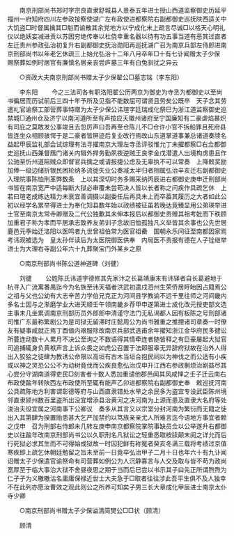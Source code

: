 <!-- { "loadSidebar": true } -->
　　南京刑部尚书郑时字宗良直隶舒城县人景泰五年进士授山西道监察御史历延平福州一府知府四川左参政按察使湖广左布政使进都察院右副都御史巡抚陜西适关中大饥盗□时督属擒其□魁而谕散其余党地方以宁成化末上疏言尽诚□以格天心明礼仪以绝妖妄减进贡以苏困穷绝传奉以杜侥幸重名器以待有功五事当道有恶其过直者左迁贵州参政弘治初复升右副都御史抚治勋阳再巡抚湖广召为南京兵部左侍郎进南京刑部尚书以年老乞休疏三上始允弘治十二年八月卒年□十有七讣闻赠太子少保　赐祭葬如例时居官有廉慎名居亲丧尝庐墓三年有白兔驯扰之异云 

　　○资政大夫南京刑部尚书赠太子少保翟公□墓志铭（李东阳） 

　　李东阳 
　　今之三法司各有职洛阳翟公历两京为御史为寺丞为都御史以至尚书徧居而历试前后三四十年予所及见指不能数屈可谓贤且劳矣公既卒　天子念其劳遣礼官谕祭工部营葬事特赠为太子少保公讳瑄字廷瑞成化祭巳为浙江道监察御史巡　禁城□通州仓及济宁以南河道所至有声按应夭徽州诸府至宁国廉知有二豪虐焰甚炽有司庇之莫敢发公事竣且去忽厉声曰吾再至仓陈儿不□仓许小官不拆船罪且死府县皆连坐众相顾骇愕于是二豪者皆屏迹后复业改行焉改山东道掌道事兼总诸道奏牍名益起甲辰监礼部会试综理有法寻擢南京大理左寺丞评驳惟允丁未擢都察□右佥都御史巡抚山西兼督鴈门诸关内辑外捍务勤夙夜逆贼王良李金戊潜遣人出境构虏患且作公驰至忻州道阻贼众即督官兵擒之或请报捷公虑及无辜执不可以常奏　上降敕奖励加俸一级边储折银民困轮纳多流徙失业公奏减太半归者相属弘治辛亥迁右副都御史入理院事陈恤刑革弊数条　上以其深切时务多赐采纳丙辰进右都御史庚申迁刑部尚书皆在南京宽严中适每断大狱必审覆未尝苟决人皆以长者称之问疾作具疏乞休　上若曰瑄老成练达精力未衰宜善调摄以副委任后再具未上而卒葢其履历之大者如此公初以经学名累举得进士为奉化知县数年始以政绩被征虽若晚达竟臻显用公弟瑛举进士官至南京太常寺卿赠及二代公独歉其未伸本报后以都御史贵赠其祖考妣而下秩顾加重君子称为孝而平居承志致养友弟训子念故旧恤孤独凡义举皆其余事也公先世居鹿邑元季始迁洛阳以医鸣者九世曾祖伯常为医官祖罍　国朝永乐间征至南都因家焉考讳观被选为　皇太孙伴读后为太医院御医供奉　内局医不责报有德在人子铨继举进士为大理右寺副公年六十九葬聚宝门外某乡之原 

　　○南京刑部尚书陈公道神道碑（刘徤） 

　　刘徤 
　　公姓陈氏讳道字德修其先家汴之长葛靖康末有讳铎者自长葛避地于杭寻入广流寓番禺迄今为名族至讳天福者洪武初遣戍泗州生荣侨居盱眙因占籍焉公之祖与父也公幼有大志辛苦力学伯兄克正为河间县学教谕不远千里往师之河间畿内多名士因与之渐磨学业大进天顺壬午领南畿乡荐甲申遂第进士成化改元授吏部文选主事未几坐累调南京刑部历员外郎郎中清谨守法门无私谒都人因有板陈之号刑部诸司惟广东最称繁剧公为是司狱无留滞时庄懿周公为尚书雅重之推摠诸司章奏一时僚友有疑事咸就正焉丁酉值内艰服除改南京兵部武选甫余年擢知浙江金华府民多徤讼所蔓连动数十人累月不决公至询之不数语得其情牵连者随皆释之有巨豪屡起大狱官司追捕辄身负黄袱声言上诉众畏之如虎公召置于法即服辜无异辞府狱故在治外人得出入狡狯之徒肆为教诱公命限以高垣有古木当垣合抱民祠以为神伐之而公适有小疾或以神之灵恐公公不为动树竟伐而公疾良愈弘治戊申升江西右参政剸烦治剧益尽其心尝分守湖南道得吏民□刻害者十数人悉加重谴他郡邑闻其风咸惮之壬子迁云南右布政使踰年转陜西左布政使所至辄有能声乙卯进都察院右副都御史奉　敕巡抚河南公具疏陈地方利害谓彰德等府与山西直隶错处水旱之余民多为盗宜专设武臣陈州境邻直隶颕州数百里盗所出没宜增添县治黄河之决河南为上源而患及直隶大名府等处浚治夫役宜属之河南事下公卿议　奏多从其言又以宗室分封河南为繁衍而无籍之徒出入其第肆为揆置贻患甚大乞严加禁约以笃族亲亲尤人所难言迄今语地方事宜者赖之戊申　召为刑部右侍郎未几转左庚申南京都察院掌院事缺员佥以公举遂升右都御史以往踰年改南京刑部尚书公以久职刑名凡狱讼之轻重悉取桉牍颠末阅之详允而后行死狱必求其生而不可得始成狱故一时囚犯鲜有称冤者癸亥冬满三载将考绩过京值寒疾即上疏乞休朝廷勉留之旨未至前一日竟卒弘治甲子二月十日也年六十有九讣闻　诏赠太子少保遣官谕祭命有司营葬如例公为人沉静寡言与人交及取与皆不苟为政尚宽厚至于临大事治大狱不舍昼夜思之期于当而后巳尝以书示其子曰先正所谓煦煦为仁孑孑为义皦皦沽名庸庸保禄近世士大夫急于□取者往往涉此吾平生俱不及人独幸不在此列亦愿汝曹效之观此则公之所养可知矣子男三长大章成化甲辰进士南京太仆寺少卿 

　　○南京刑部尚书赠太子少保谥清简樊公□□状（顾清） 

　　顾清 
